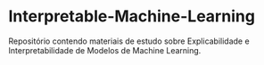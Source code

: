 # Interpretable-Machine-Learning #


Repositório contendo materiais de estudo sobre Explicabilidade e Interpretabilidade de Modelos de Machine Learning.
